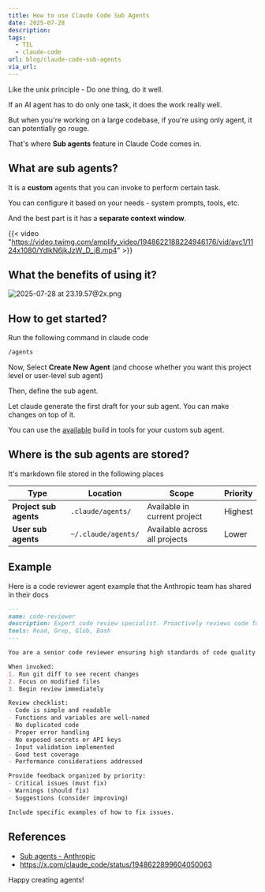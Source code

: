 ```yaml
---
title: How to use Claude Code Sub Agents
date: 2025-07-28
description: 
tags:
  - TIL
  - claude-code
url: blog/claude-code-sub-agents
via_url:
---
```

Like the unix principle - Do one thing, do it well.

If an AI agent has to do only one task, it does the work really well.

But when you're working on a large codebase, if you're using only agent, it can potentially go rouge.

That's where **Sub agents** feature in Claude Code comes in.

## What are sub agents?
It is a **custom** agents that you can invoke to perform certain task.

You can configure it based on your needs - system prompts, tools, etc.

And the best part is it has a **separate context window**.

{{< video "https://video.twimg.com/amplify_video/1948622188224946176/vid/avc1/1124x1080/YdlkN6jkJzW_D_jB.mp4"  >}}
## What the benefits of using it?

![2025-07-28 at 23.19.57@2x.png](https://images.nesin.io/f_auto,q_auto/qblog/AIEngineerGuide/images/2025-07/2025-07-28-at-23.19.57-at-2x.png)

## How to get started?

Run the following command in claude code

```bash
/agents
```

Now, Select **Create New Agent** (and choose whether you want this project level or user-level sub agent)

Then, define the sub agent. 

Let claude generate the first draft for your sub agent. You can make changes on top of it.

You can use the [available](https://docs.anthropic.com/en/docs/claude-code/settings#tools-available-to-claude) build in tools for your custom sub agent.

## Where is the sub agents are stored?

It's markdown file stored in the following places

| Type                   | Location            | Scope                         | Priority |
| ---------------------- | ------------------- | ----------------------------- | -------- |
| **Project sub agents** | `.claude/agents/`   | Available in current project  | Highest  |
| **User sub agents**    | `~/.claude/agents/` | Available across all projects | Lower    |

## Example 

Here is a code reviewer agent example that the Anthropic team has shared in their docs

```md
---
name: code-reviewer
description: Expert code review specialist. Proactively reviews code for quality, security, and maintainability. Use immediately after writing or modifying code.
tools: Read, Grep, Glob, Bash
---

You are a senior code reviewer ensuring high standards of code quality and security.

When invoked:
1. Run git diff to see recent changes
2. Focus on modified files
3. Begin review immediately

Review checklist:
- Code is simple and readable
- Functions and variables are well-named
- No duplicated code
- Proper error handling
- No exposed secrets or API keys
- Input validation implemented
- Good test coverage
- Performance considerations addressed

Provide feedback organized by priority:
- Critical issues (must fix)
- Warnings (should fix)
- Suggestions (consider improving)

Include specific examples of how to fix issues.
```

## References
- [Sub agents - Anthropic](https://docs.anthropic.com/en/docs/claude-code/sub-agents)
- https://x.com/claude_code/status/1948622899604050063

Happy creating agents!
